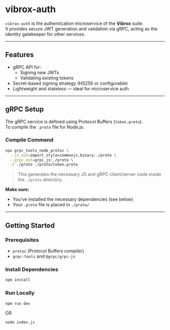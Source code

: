 # vibrox-auth

`vibrox-auth` is the authentication microservice of the **Vibrox** suite.  
It provides secure JWT generation and validation via gRPC, acting as the identity gatekeeper for other services.

---

## Features

- gRPC API for:
  - Signing new JWTs
  - Validating existing tokens
- Secret-based signing strategy (HS256 or configurable)
- Lightweight and stateless — ideal for microservice auth

---

## gRPC Setup

The gRPC service is defined using Protocol Buffers (`token.proto`).  
To compile the `.proto` file for Node.js:

### Compile Command

```bash
npx grpc_tools_node_protoc \
  --js_out=import_style=commonjs,binary:./proto \
  --grpc_out=grpc_js:./proto \
  -I ./proto ./proto/token.proto
```

> This generates the necessary JS and gRPC client/server code inside the `./proto` directory.

**Make sure:**

- You’ve installed the necessary dependencies (see below)
- Your `.proto` file is placed in `./proto/`

---

## Getting Started

### Prerequisites

- `protoc` (Protocol Buffers compiler)
- `grpc-tools` and `@grpc/grpc-js`

### Install Dependencies

```bash
npm install
```

### Run Locally

```bash
npm run dev
```

OR

```bash
node index.js
```
